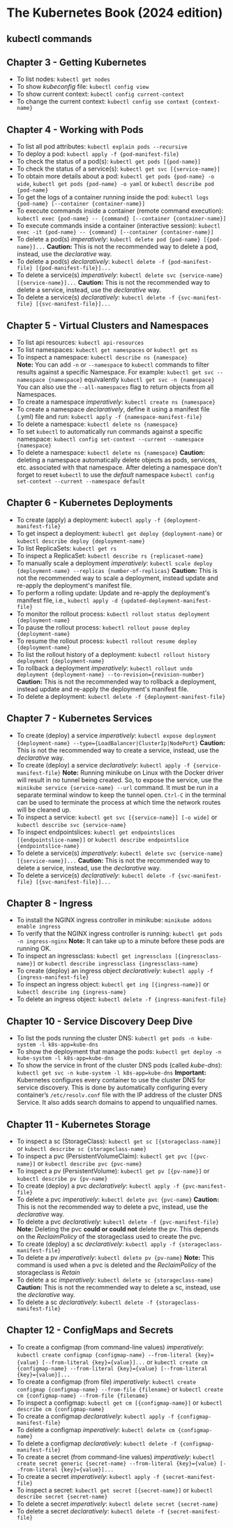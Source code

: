 # The Kubernetes Book (2024 edition)

## kubectl commands

## Chapter 3 - Getting Kubernetes
* To list nodes: ```kubectl get nodes```
* To show *kubeconfig* file: ```kubectl config view```
* To show current context: ```kubectl config current-context```
* To change the current context: ```kubectl config use context {context-name}```
## Chapter 4 - Working with Pods
* To list all pod attributes: ```kubectl explain pods --recursive```
* To deploy a pod: ```kubectl apply -f {pod-manifest-file}```
* To check the status of a pod(s): ```kubectl get pods [{pod-name}]```
* To check the status of a service(s): ```kubectl get svc [{service-name}]```
* To obtain more details about a pod: ```kubectl get pods {pod-name} -o wide```, ```kubectl get pods {pod-name} -o yaml``` or ```kubectl describe pod {pod-name}```
* To get the logs of a container running inside the pod: ```kubectl logs {pod-name} [--container {container-name}]```
* To execute commands inside a container (remote command execution): ```kubectl exec {pod-name} -- {command} [--container {container-name}]```
* To execute commands inside a container (interactive session): ```kubectl exec -it {pod-name} -- {command} [--container {container-name}]```
* To delete a pod(s) *imperatively*: ```kubectl delete pod {pod-name} [{pod-name}]...``` **Caution:** This is not the recommended way to delete a pod, instead, use the *declarative* way.  
* To delete a pod(s) *declaratively*: ```kubectl delete -f {pod-manifest-file} [{pod-manifest-file}]...```
* To delete a service(s) *imperatively*: ```kubectl delete svc {service-name} [{service-name}]...``` **Caution:** This is not the recommended way to delete a service, instead, use the *declarative* way.
* To delete a service(s) *declaratively*: ```kubectl delete -f {svc-manifest-file} [{svc-manifest-file}]...```  
## Chapter 5 - Virtual Clusters and Namespaces
* To list api resources: ```kubectl api-resources```
* To list namespaces: ```kubectl get namespaces``` or ```kubectl get ns```
* To inspect a namespace: ```kubectl describe ns {namespace}```  
**Note:** You can  add ```-n``` or ```--namespace``` to ```kubectl``` commands to filter results against a specific Namespace. For example: ```kubectl get svc --namespace {namespace}``` equivalently ```kubectl get svc -n {namespace}``` You can also use the ```--all-namespaces``` flag to return objects from all Namespaces.
* To create a namespace *imperatively*: ```kubectl create ns {namespace}```
* To create a namespace *declaratively*, define it using a manifest file (.yml) file and run: ```kubectl apply -f {namespace-manifest-file}```
* To delete a namespace: ```kubectl delete ns {namespace}```
* To set ```kubectl``` to automatically run commands against a specific namespace: ```kubectl config set-context --current --namespace {namespace}```
* To delete a namespace: ```kubectl delete ns {namespace}``` **Caution:** deleting a namespace automatically delete objects as pods, services, etc. associated with that namespace.
After deleting a namespace don't forget to reset ```kubectl``` to use the *default* namespace ```kubectl config set-context --current --namespace default```
## Chapter 6 - Kubernetes Deployments
* To create (apply) a deployment: ```kubectl apply -f {deployment-manifest-file}```
* To get inspect a deployment: ```kubectl get deploy {deployment-name}``` or ```kubectl describe deploy {deployment-name}```
* To list ReplicaSets: ```kubectl get rs```
* To inspect a ReplicaSet: ```kubectl describe rs {replicaset-name}```
* To manually scale a deployment *imperatively*: ```kubectl scale deploy {deployment-name} --replicas {number-of-replicas}``` **Caution:** This is not the recommended way to scale a deployment, instead update and re-apply the deployment's manifest file.  
* To perform a rolling update: Update and re-apply the deployment's manifest file, i.e., ```kubectl apply -d {updated-deployment-manifest-file}```
* To monitor the rollout process: ```kubectl rollout status deployment {deployment-name}```
* To pause the rollout process: ```kubectl rollout pause deploy {deployment-name}```
* To resume the rollout process: ```kubectl rollout resume deploy {deployment-name}```
* To list the rollout history of a deployment: ```kubectl rollout history deployment {deployment-name}```
* To rollback a deployment *imperatively*: ```kubectl rollout undo deployment {deployment-name} --to-revision={revision-number}``` **Caution:** This is not the recommended way to rollback a deployment, instead update and re-apply the deployment's manifest file.
* To delete a deployment: ```kubectl delete -f {deployment-manifest-file}```
## Chapter 7 - Kubernetes Services
* To create (deploy) a service *imperatively*: ```kubectl expose deployment {deployment-name} --type={LoadBalancer|ClusterIp|NodePort}``` **Caution:** This is not the recommended way to create a service, instead, use the *declarative* way.    
* To create (deploy) a service *declaratively*: ```kubectl apply -f {service-manifest-file}``` **Note:** Running minikube on Linux with the Docker driver will result in no tunnel being created. So, to expose the service, use the ```minikube service {service-name} --url``` command. It must be run in a separate terminal window to keep the tunnel open. ```Ctrl-C``` in the terminal can be used to terminate the process at which time the network routes will be cleaned up.   
* To inspect a service: ```kubectl get svc [{service-name}] [-o wide]``` or ```kubectl describe svc {service-name}```
* To inspect endpointslices: ```kubectl get endpointslices [{endpointslice-name}]``` or ```kubectl describe endpointslice {endpointslice-name}```
* To delete a service(s) *imperatively*: ```kubectl delete svc {service-name} [{service-name}]...``` **Caution:** This is not the recommended way to delete a service, instead, use the *declarative* way.
* To delete a service(s) *declaratively*: ```kubectl delete -f {svc-manifest-file} [{svc-manifest-file}]...```
## Chapter 8 - Ingress
* To install the NGINX ingress controller in minikube: ```minikube addons enable ingress```
* To verify that the NGINX ingress controller is running: ```kubectl get pods -n ingress-nginx``` **Note:** It can take up to a minute before these pods are running OK.
* To inspect an ingressclass: ```kubectl get ingressclass [{ingressclass-name}]``` or ```kubectl describe ingressclass {ingressclass-name}```
* To create (deploy) an ingress object *declaratively*: ```kubectl apply -f {ingress-manifest-file}```
* To inspect an ingress object: ```kubectl get ing [{ingress-name}]``` or ```kubectl describe ing {ingress-name}```
* To delete an ingress object: ```kubectl delete -f {ingress-manifest-file}```
## Chapter 10 - Service Discovery Deep Dive
* To list the pods running the cluster DNS: ```kubectl get pods -n kube-system -l k8s-app=kube-dns```
* To show the deployment that manage the pods: ```kubectl get deploy -n kube-system -l k8s-app=kube-dns```
* To show the service in front of the cluster DNS pods (called *kube-dns*): ```kubectl get svc -n kube-system -l k8s-app=kube-dns```
**Important:** Kubernetes configures every container to use the cluster DNS for service discovery. This is done by automatically configuring every container’s
```/etc/resolv.conf``` file with the IP address of the cluster DNS Service. It also adds search domains to append to unqualified names.
## Chapter 11 - Kubernetes Storage
* To inspect a sc (StorageClass): ```kubectl get sc [{storageclass-name}]``` or ```kubectl describe sc {storageclass-name}```
* To inspect a pvc (PersistentVolumeClaim): ```kubectl get pvc [{pvc-name}]``` or ```kubectl describe pvc {pvc-name}``` 
* To inspect a pv (PersistentVolume): ```kubectl get pv [{pv-name}]``` or ```kubectl describe pv {pv-name}```
* To create (deploy) a pvc *declaratively*: ```kubectl apply -f {pvc-manifest-file}```
* To delete a pvc *imperatively*: ```kubectl delete pvc {pvc-name}``` **Caution:** This is not the recommended way to delete a pvc, instead, use the *declarative* way.
* To delete a pvc *declaratively*: ```kubectl delete -f {pvc-manifest-file}``` **Note:** Deleting the pvc **could or could not** delete the pv. This depends on the *ReclaimPolicy* of the storageclass used to create the pvc.
* To create (deploy) a sc *declaratively*: ```kubectl apply -f {storageclass-manifest-file}```
* To delete a pv *imperatively*: ```kubectl delete pv {pv-name}``` **Note:** This command is used when a pvc is deleted and the *ReclaimPolicy* of the storageclass is *Retain*
* To delete a sc *imperatively*: ```kubectl delete sc {storageclass-name}``` **Caution:** This is not the recommended way to delete a sc, instead, use the *declarative* way.
* To delete a sc *declaratively*: ```kubectl delete -f {storageclass-manifest-file}```
## Chapter 12 - ConfigMaps and Secrets
* To create a configmap (from command-line values) *imperatively*: ```kubectl create configmap {configmap-name} --from-literal {key}={value} [--from-literal {key}={value}]...``` or ```kubectl create cm {configmap-name} --from-literal {key}={value} [--from-literal {key}={value}]...``` 
* To create a configmap (from file) *imperatively*: ```kubectl create configmap {configmap-name} --from-file {filename}``` or ```kubectl create cm {configmap-name} --from-file {filename}```
* To inspect a configmap: ```kubectl get cm [{configmap-name}]``` or ```kubectl describe cm {configmap-name}```
* To create a configmap *declaratively*: ```kubectl apply -f {configmap-manifest-file}```
* To delete a configmap *imperatively*: ```kubectl delete cm {configmap-name}```
* To delete a configmap *declaratively*: ```kubectl delete -f {configmap-manifest-file}```
* To create a secret (from command-line values) *imperatively*: ```kubectl create secret generic {secret-name} --from-literal {key}={value} [--from-literal {key}={value}]...```
* To create a secret *imperatively*: ```kubectl apply -f {secret-manifest-file}``` 
* To inspect a secret: ```kubectl get secret [{secret-name}]``` or ```kubectl describe secret {secret-name}```
* To delete a secret *imperatively*: ```kubectl delete secret {secret-name}```
* To delete a secret *declaratively*: ```kubectl delete -f {secret-manifest-file}```

